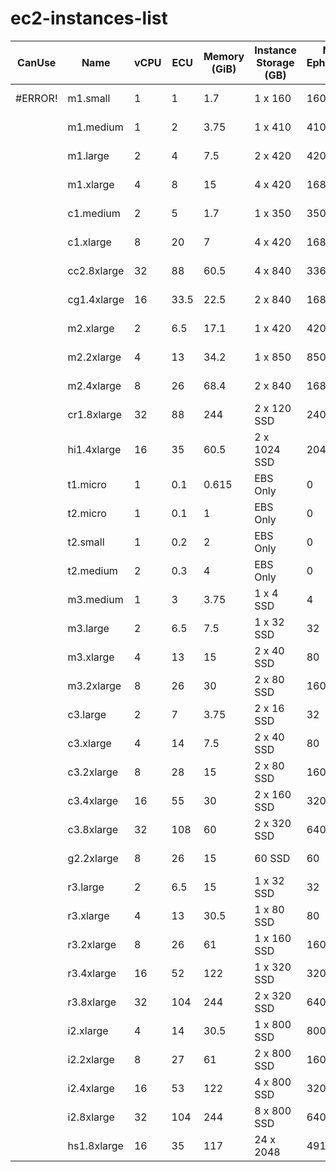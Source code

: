 ec2-instances-list
==================

| CanUse           | Name        | vCPU           | ECU  | Memory (GiB) | Instance Storage (GB) | Net. Ephemeral GB | Networking Speed | Price  | Spot Price | Generation | Family            |
|------------------|-------------|----------------|------|--------------|-----------------------|-------------------|------------------|--------|------------|------------|-------------------|
| #ERROR!          | m1.small    | 1              | 1    | 1.7          | 1 x 160               | 160               | low              | $0.044 | $0.0071    | 1          | General Purpose   |
|                  | m1.medium   | 1              | 2    | 3.75         | 1 x 410               | 410               | moderate         | $0.087 | $0.0081    | 1          | General Purpose   |
|                  | m1.large    | 2              | 4    | 7.5          | 2 x 420               | 420               | moderate         | $0.175 | $0.0161    | 1          | General Purpose   |
|                  | m1.xlarge   | 4              | 8    | 15           | 4 x 420               | 1680              | high             | $0.350 | $0.0330    | 1          | General Purpose   |
|                  | c1.medium   | 2              | 5    | 1.7          | 1 x 350               | 350               | moderate         | $0.130 | $0.0160    | 1          | Compute Optimized |
|                  | c1.xlarge   | 8              | 20   | 7            | 4 x 420               | 1680              | high             | $0.520 | $0.2000    | 1          | Compute Optimized |
|                  | cc2.8xlarge | 32             | 88   | 60.5         | 4 x 840               | 3360              | 10 gigabit       | $2.000 | $0.2000    | 2          | Compute Optimized |
|                  | cg1.4xlarge | 16             | 33.5 | 22.5         | 2 x 840               | 1680              | 10 gigabit       | $2.100 |            | 1          | GPU Instances     |
|                  | m2.xlarge   | 2              | 6.5  | 17.1         | 1 x 420               | 420               | moderate         | $0.245 |            | 2          | Memory Optimized  |
|                  | m2.2xlarge  | 4              | 13   | 34.2         | 1 x 850               | 850               | moderate         | $0.490 |            | 2          | Memory Optimized  |
|                  | m2.4xlarge  | 8              | 26   | 68.4         | 2 x 840               | 1680              | high             | $0.980 |            | 2          | Memory Optimized  |
|                  | cr1.8xlarge | 32             | 88   | 244          | 2 x 120 SSD           | 240               | 10 gigabit       | $3.500 |            | 1          | Memory Optimized  |
|                  | hi1.4xlarge | 16             | 35   | 60.5         | 2 x 1024 SSD          | 2048              | 10 gigabit       | $3.100 |            | 1          | Storage Optimized |
|                  | t1.micro    | 1              | 0.1  | 0.615        | EBS Only              | 0                 | very low         | $0.020 | $0.0031    | 1          | General Purpose   |
|                  | t2.micro    | 1              | 0.1  | 1            | EBS Only              | 0                 | low to moderate  | $0.013 |            | 2          | General Purpose   |
|                  | t2.small    | 1              | 0.2  | 2            | EBS Only              | 0                 | low to moderate  | $0.026 |            | 2          | General Purpose   |
|                  | t2.medium   | 2              | 0.3  | 4            | EBS Only              | 0                 | low to moderate  | $0.052 |            | 2          | General Purpose   |
|                  | m3.medium   | 1              | 3    | 3.75         | 1 x 4 SSD             | 4                 | moderate         | $0.070 | $0.1100    | 3          | General Purpose   |
|                  | m3.large    | 2              | 6.5  | 7.5          | 1 x 32 SSD            | 32                | moderate         | $0.140 | $0.2000    | 3          | General Purpose   |
|                  | m3.xlarge   | 4              | 13   | 15           | 2 x 40 SSD            | 80                | high             | $0.280 | $0.4500    | 3          | General Purpose   |
|                  | m3.2xlarge  | 8              | 26   | 30           | 2 x 80 SSD            | 160               | high             | $0.560 | $0.0600    | 3          | General Purpose   |
|                  | c3.large    | 2              | 7    | 3.75         | 2 x 16 SSD            | 32                | moderate         | $0.105 | $0.0160    | 3          | Compute Optimized |
|                  | c3.xlarge   | 4              | 14   | 7.5          | 2 x 40 SSD            | 80                | moderate         | $0.210 | $0.0300    | 3          | Compute Optimized |
|                  | c3.2xlarge  | 8              | 28   | 15           | 2 x 80 SSD            | 160               | high             | $0.420 | $0.0600    | 3          | Compute Optimized |
|                  | c3.4xlarge  | 16             | 55   | 30           | 2 x 160 SSD           | 320               | high             | $0.840 | $0.1300    | 3          | Compute Optimized |
|                  | c3.8xlarge  | 32             | 108  | 60           | 2 x 320 SSD           | 640               | 10 gigabit       | $1.680 | $0.2600    | 3          | Compute Optimized |
|                  | g2.2xlarge  | 8              | 26   | 15           | 60 SSD                | 60                | high             | $0.650 | $0.0600    | 2          | GPU Instances     |
|                  | r3.large    | 2              | 6.5  | 15           | 1 x 32 SSD            | 32                | moderate         | $0.175 | $0.0160    | 3          | Memory Optimized  |
|                  | r3.xlarge   | 4              | 13   | 30.5         | 1 x 80 SSD            | 80                | moderate         | $0.350 | $0.0300    | 3          | Memory Optimized  |
|                  | r3.2xlarge  | 8              | 26   | 61           | 1 x 160 SSD           | 160               | high             | $0.700 | $0.0600    | 3          | Memory Optimized  |
|                  | r3.4xlarge  | 16             | 52   | 122          | 1 x 320 SSD           | 320               | high             | $1.400 | $0.1300    | 3          | Memory Optimized  |
|                  | r3.8xlarge  | 32             | 104  | 244          | 2 x 320 SSD           | 640               | 10 gigabit       | $2.800 | $0.2600    | 3          | Memory Optimized  |
|                  | i2.xlarge   | 4              | 14   | 30.5         | 1 x 800 SSD           | 800               | moderate         | $0.853 |            | 2          | Storage Optimized |
|                  | i2.2xlarge  | 8              | 27   | 61           | 2 x 800 SSD           | 1600              | high             | $1.705 |            | 2          | Storage Optimized |
|                  | i2.4xlarge  | 16             | 53   | 122          | 4 x 800 SSD           | 3200              | high             | $3.410 |            | 2          | Storage Optimized |
|                  | i2.8xlarge  | 32             | 104  | 244          | 8 x 800 SSD           | 6400              | moderate         | $6.820 |            | 2          | Storage Optimized |
|                  | hs1.8xlarge | 16             | 35   | 117          | 24 x 2048             | 49152             | moderate         | $4.600 | $0.1300    | 1          | Storage Optimized |
